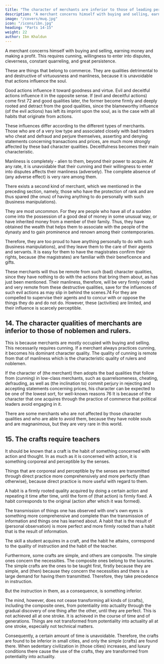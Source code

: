 ```yaml
---
title: "The character of merchants are inferior to those of leading personalities and remote from manliness"
description: "A merchant concerns himself with buying and selling, earning money and making a profit. This requires cunning, willingness to enter into disputes, cleverness, constant quarreling, and great persistence."
image: "/covers/muq.jpg"
icon: "/icons/ibn.jpg"
heading: "Parts 14-15"
weight: 22
author: Ibn Khaldun
---
```




A merchant concerns himself with buying and selling, earning money and making a profit. This requires cunning, willingness to enter into disputes, cleverness, constant quarreling, and great persistence. 

These are things that belong to commerce. They are qualities detrimental to and destructive of virtuousness and manliness, because it is unavoidable that actions influence the soul. 

Good actions influence it toward goodness and virtue. Evil and deceitful actions influence it in the opposite sense. If
(evil and deceitful actions) come first 72 and good qualities later, the former become firmly and deeply rooted and detract from the good qualities, since the blameworthy influence (of the evil actions) has left its imprint upon the soul, as is the case with all habits that originate from actions.

These influences differ according to the different types of merchants. Those who are of a very low type and associated closely with bad traders who cheat and defraud and perjure themselves, asserting and denying statements concerning transactions and prices, are much more strongly affected by these bad character qualities. Deceitfulness becomes their main characteristic. 

Manliness is completely - alien to them, beyond their power to acquire. At any rate, it is unavoidable that their cunning and their willingness to enter into disputes affects their manliness (adversely). The complete absence of (any adverse effect) is very rare among them. 

There exists a second kind of merchant, which we mentioned in the preceding section, namely, those who have the protection of rank and are thus spared (the onus) of having anything to do personally with such (business manipulations). 

They are most uncommon. For they are people who have all of a sudden come into the possession of a good deal of money in some unusual way, or have inherited money from a member of their family. Thus, they have obtained the wealth that helps them to associate with the people of the dynasty and to gain prominence and renown among their contemporaries. 

Therefore, they are too proud to have anything personally to do with such (business manipulations), and they leave them to the care of their agents and servants. It is easy for them to have the magistrates confirm their rights, because (the magistrates) are familiar with their beneficence and gifts.

These merchants will thus be remote from such (bad) character qualities, since they have nothing to do with the actions that bring them about, as has just been mentioned. Their manliness, therefore, will be very firmly rooted and very remote from these destructive qualities, save for the influences of such evil actions as may slip in behind the scenes.74 For they are compelled to supervise their agents and to concur with or oppose the things they do and do not do. However, these (activities) are limited, and their influence is scarcely perceptible.


## 14. The character qualities of merchants are inferior to those of noblemen and rulers.

This is because merchants are mostly occupied with buying and selling. This necessarily requires cunning. If a merchant always practices cunning, it becomes his dominant character quality. The quality of cunning is remote from that of manliness which is the characteristic quality of rulers and noblemen.

If the character of (the merchant) then adopts the bad qualities that follow from (cunning) in low-class merchants, such as quarrelsomeness, cheating, defrauding, as well as (the inclination to) commit perjury in rejecting and accepting statements concerning prices, his character can be expected to be one of the lowest sort, for well-known reasons 76 It is because of the character that one acquires through the practice of commerce that political leaders avoid engaging in it. 

There are some merchants who are not affected by those character qualities and who are able to avoid them, because they have noble souls and are magnanimous, but they are very rare in this world.


## 15. The crafts require teachers

It should be known that a craft is the habit of something concerned with action and thought. In as much as it is concerned with action, it is something corporeal and perceptible by the senses. 

Things that are corporeal and perceptible by the senses are transmitted through direct practice more comprehensively and more perfectly (than otherwise), because direct practice is more useful with regard to them.

A habit is a firmly rooted quality acquired by doing a certain action and repeating it time after time, until the form of (that action) is firmly fixed. A habit corresponds to the original (action after which it was formed). 

The transmission of things one has observed with one's own eyes is something more comprehensive and complete than the transmission of information and things one has learned about. A habit that is the result of (personal observation) is more perfect and more firmly rooted than a habit that is the result of information. 

The skill a student acquires in a craft, and the habit he attains, correspond to the quality of instruction and the habit of the teacher.

Furthermore, some crafts are simple, and others are composite. The simple ones concern the necessities. The composite ones belong to the luxuries. The simple crafts are the ones to be taught first, firstly because they are simple, and (then)
because they concern the necessities and there is a large demand for having them transmitted. Therefore, they take precedence in instruction. 

But the instruction in them, as a consequence, is something inferior.

The mind, however, does not cease transforming all kinds of (crafts), including the composite ones, from potentiality into actuality through the gradual discovery of one thing after the other, until they are perfect. This is not achieved all at one stroke. It is achieved in the course of time and of generations. Things are not transformed from potentiality into actuality all at one stroke, especially not technical matters. 

Consequently, a certain amount of time is unavoidable. Therefore, the crafts are found to be inferior in small cities, and only the simple (crafts) are found there. When sedentary civilization in (those cities) increases, and luxury conditions there cause the use of the crafts, they are transformed from potentiality into actuality. 
